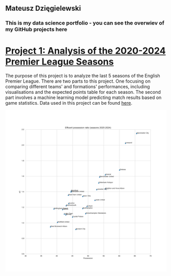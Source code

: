 ## Mateusz Dzięgielewski
### This is my data science portfolio - you can see the overwiev of my GitHub projects here

# [Project 1: Analysis of the 2020-2024 Premier League Seasons](https://github.com/mateuszdziegielewski/premier_league)
The purpose of this project is to analyze the last 5 seasons of the English Premier League. There are two parts to this project. One focusing on comparing different teams' and formations' performances, including  visualisations and the expected points table for each season. The second part involves a machine learning model predicting match results based on game statistics. Data used in this project can be found [here](https://www.kaggle.com/datasets/mhmdkardosha/premier-league-matches).

![alt text](https://github.com/mateuszdziegielewski/mateuszdziegielewski.github.io/blob/main/images/efficent-possesion-ratio-team.png "Efficent possession ratio (2020-2024)")
